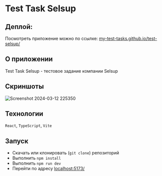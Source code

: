 # Test Task Selsup

## Деплой:

Посмотреть приложение можно по ссылке: [my-test-tasks.github.io/test-selsup/](https://my-test-tasks.github.io/test-selsup/)

## О приложении

Test Task Selsup - тестовое задание компании Selsup

## Скриншоты

![Screenshot 2024-03-12 225350](https://github.com/My-test-tasks/test-selsup/assets/71071594/45d66d68-f633-49c7-a156-bbf7bade66e1)

## Технологии

`React`, `TypeScript`, `Vite`

## Запуск

- Скачать или клонировать (`git clone`) репозиторий
- Выполнить `npm install`
- Выполнить `npm run dev`
- Перейти по адресу [localhost:5173/](https://http://localhost:5173/)
